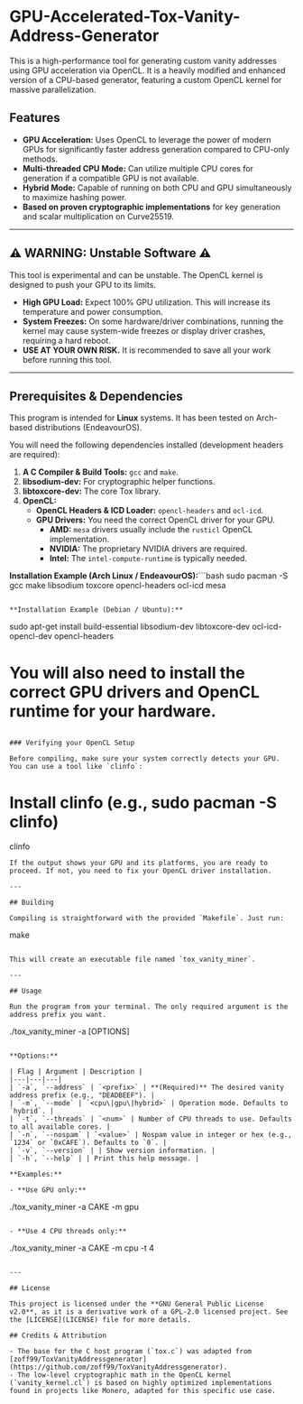 # GPU-Accelerated-Tox-Vanity-Address-Generator
This is a high-performance tool for generating custom vanity addresses using GPU acceleration via OpenCL. It is a heavily modified and enhanced version of a CPU-based generator, featuring a custom OpenCL kernel for massive parallelization.
## Features

- **GPU Acceleration:** Uses OpenCL to leverage the power of modern GPUs for significantly faster address generation compared to CPU-only methods.
- **Multi-threaded CPU Mode:** Can utilize multiple CPU cores for generation if a compatible GPU is not available.
- **Hybrid Mode:** Capable of running on both CPU and GPU simultaneously to maximize hashing power.
- **Based on proven cryptographic implementations** for key generation and scalar multiplication on Curve25519.

---

## ⚠️ WARNING: Unstable Software ⚠️

This tool is experimental and can be unstable. The OpenCL kernel is designed to push your GPU to its limits.

- **High GPU Load:** Expect 100% GPU utilization. This will increase its temperature and power consumption.
- **System Freezes:** On some hardware/driver combinations, running the kernel may cause system-wide freezes or display driver crashes, requiring a hard reboot.
- **USE AT YOUR OWN RISK.** It is recommended to save all your work before running this tool.

---

## Prerequisites & Dependencies

This program is intended for **Linux** systems. It has been tested on Arch-based distributions (EndeavourOS).

You will need the following dependencies installed (development headers are required):

1.  **A C Compiler & Build Tools:** `gcc` and `make`.
2.  **libsodium-dev:** For cryptographic helper functions.
3.  **libtoxcore-dev:** The core Tox library.
4.  **OpenCL:**
    *   **OpenCL Headers & ICD Loader:** `opencl-headers` and `ocl-icd`.
    *   **GPU Drivers:** You need the correct OpenCL driver for your GPU.
        - **AMD:** `mesa` drivers usually include the `rusticl` OpenCL implementation.
        - **NVIDIA:** The proprietary NVIDIA drivers are required.
        - **Intel:** The `intel-compute-runtime` is typically needed.

**Installation Example (Arch Linux / EndeavourOS):**```bash
sudo pacman -S gcc make libsodium toxcore opencl-headers ocl-icd mesa
```

**Installation Example (Debian / Ubuntu):**
```
sudo apt-get install build-essential libsodium-dev libtoxcore-dev ocl-icd-opencl-dev opencl-headers
# You will also need to install the correct GPU drivers and OpenCL runtime for your hardware.
```

### Verifying your OpenCL Setup

Before compiling, make sure your system correctly detects your GPU. You can use a tool like `clinfo`:
```
# Install clinfo (e.g., sudo pacman -S clinfo)
clinfo
```
If the output shows your GPU and its platforms, you are ready to proceed. If not, you need to fix your OpenCL driver installation.

---

## Building

Compiling is straightforward with the provided `Makefile`. Just run:

```
make
```

This will create an executable file named `tox_vanity_miner`.

---

## Usage

Run the program from your terminal. The only required argument is the address prefix you want.

```
./tox_vanity_miner -a <PREFIX> [OPTIONS]
```

**Options:**

| Flag | Argument | Description |
|---|---|---|
| `-a`, `--address` | `<prefix>` | **(Required)** The desired vanity address prefix (e.g., "DEADBEEF"). |
| `-m`, `--mode` | `<cpu\|gpu\|hybrid>` | Operation mode. Defaults to `hybrid`. |
| `-t`, `--threads` | `<num>` | Number of CPU threads to use. Defaults to all available cores. |
| `-n`, `--nospam` | `<value>` | Nospam value in integer or hex (e.g., `1234` or `0xCAFE`). Defaults to `0`. |
| `-v`, `--version` | | Show version information. |
| `-h`, `--help` | | Print this help message. |

**Examples:**

- **Use GPU only:**
  ```
  ./tox_vanity_miner -a CAKE -m gpu
  ```

- **Use 4 CPU threads only:**
  ```
  ./tox_vanity_miner -a CAKE -m cpu -t 4
  ```

---

## License

This project is licensed under the **GNU General Public License v2.0**, as it is a derivative work of a GPL-2.0 licensed project. See the [LICENSE](LICENSE) file for more details.

## Credits & Attribution

- The base for the C host program (`tox.c`) was adapted from [zoff99/ToxVanityAddressgenerator](https://github.com/zoff99/ToxVanityAddressgenerator).
- The low-level cryptographic math in the OpenCL kernel (`vanity_kernel.cl`) is based on highly optimized implementations found in projects like Monero, adapted for this specific use case.
